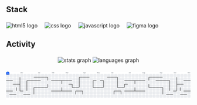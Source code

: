 <!-- <h1 align="left">Hello, I'm Noth1ng</h1>

###

<div align="center">
  <img height="200" src="/anime.gif"  />
</div>

###

<p align="left">I'm a Software Engineering (RPL) student who is currently learning and exploring the world of Web Development.  <br>This repository contains my learning progress, practice projects, and school assignments, mainly focused on frontend and backend web development.</p>

### -->

<h2 align="left">Stack</h2>

###

<div align="left">
  <img src="https://cdn.jsdelivr.net/gh/devicons/devicon/icons/html5/html5-original.svg" height="40" alt="html5 logo"  />
  <img width="12" />
  <img src="https://cdn.jsdelivr.net/gh/devicons/devicon/icons/css3/css3-original.svg" height="40" alt="css logo"  />
  <img width="12" />
  <img src="https://cdn.jsdelivr.net/gh/devicons/devicon/icons/javascript/javascript-original.svg" height="40" alt="javascript logo"  />
  <img width="12" />
  <img src="https://cdn.jsdelivr.net/gh/devicons/devicon/icons/figma/figma-original.svg" height="40" alt="figma logo"  />
</div>

###

<h2 align="left">Activity</h2>

###

<div align="center">
  <img src="https://github-readme-stats.vercel.app/api?username=tegarpermanaputra21-sudo&hide_title=false&hide_rank=false&show_icons=true&include_all_commits=true&count_private=true&disable_animations=false&theme=dracula&locale=en&hide_border=false&order=1" height="150" alt="stats graph"  />
  <img src="https://github-readme-stats.vercel.app/api/top-langs?username=tegarpermanaputra21-sudo&locale=en&hide_title=false&layout=compact&card_width=320&langs_count=5&theme=dracula&hide_border=false&order=2" height="150" alt="languages graph"  />
</div>

###

<picture>
  <source media="(prefers-color-scheme: dark)" srcset="https://raw.githubusercontent.com/tegarpermanaputra21-sudo/tegarpermanaputra21-sudo/output/pacman-contribution-graph-dark.svg">
  <source media="(prefers-color-scheme: light)" srcset="https://raw.githubusercontent.com/tegarpermanaputra21-sudo/tegarpermanaputra21-sudo/output/pacman-contribution-graph.svg">
  <img alt="pacman contribution graph" src="https://raw.githubusercontent.com/tegarpermanaputra21-sudo/tegarpermanaputra21-sudo/output/pacman-contribution-graph.svg">
</picture>

###